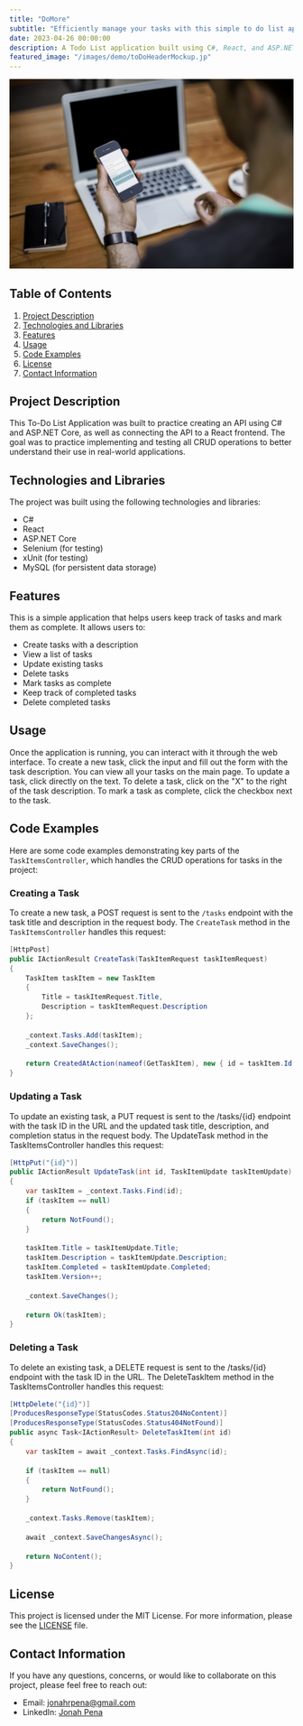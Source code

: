```yaml
---
title: "DoMore"
subtitle: "Efficiently manage your tasks with this simple to do list application"
date: 2023-04-26 00:00:00
description: A Todo List application built using C#, React, and ASP.NET Core to demonstrate the implementation and testing of CRUD operations in a web application.
featured_image: "/images/demo/toDoHeaderMockup.jp"
---
```


![](/images/demo/toDoHeaderMockup.jpg)

## Table of Contents

1. [Project Description](#project-description)
2. [Technologies and Libraries](#technologies-and-libraries)
3. [Features](#features)
4. [Usage](#usage)
5. [Code Examples](#code-examples)
6. [License](#license)
7. [Contact Information](#contact-information)

## Project Description

This To-Do List Application was built to practice creating an API using C# and ASP.NET Core, as well as connecting the API to a React frontend. The goal was to practice implementing and testing all CRUD operations to better understand their use in real-world applications.

## Technologies and Libraries

The project was built using the following technologies and libraries:

- C#
- React
- ASP.NET Core
- Selenium (for testing)
- xUnit (for testing)
- MySQL (for persistent data storage)

## Features

This is a simple application that helps users keep track of tasks and mark them as complete. It allows users to:

- Create tasks with a description
- View a list of tasks
- Update existing tasks
- Delete tasks
- Mark tasks as complete
- Keep track of completed tasks
- Delete completed tasks

## Usage

Once the application is running, you can interact with it through the web interface. To create a new task, click the input and fill out the form with the task description. You can view all your tasks on the main page. To update a task, click directly on the text. To delete a task, click on the "X" to the right of the task description. To mark a task as complete, click the checkbox next to the task.

## Code Examples

Here are some code examples demonstrating key parts of the `TaskItemsController`, which handles the CRUD operations for tasks in the project:

### Creating a Task

To create a new task, a POST request is sent to the `/tasks` endpoint with the task title and description in the request body. The `CreateTask` method in the `TaskItemsController` handles this request:

```csharp
[HttpPost]
public IActionResult CreateTask(TaskItemRequest taskItemRequest)
{
    TaskItem taskItem = new TaskItem
    {
        Title = taskItemRequest.Title,
        Description = taskItemRequest.Description
    };

    _context.Tasks.Add(taskItem);
    _context.SaveChanges();

    return CreatedAtAction(nameof(GetTaskItem), new { id = taskItem.Id }, taskItem);
}
```

### Updating a Task

To update an existing task, a PUT request is sent to the /tasks/{id} endpoint with the task ID in the URL and the updated task title, description, and completion status in the request body. The UpdateTask method in the TaskItemsController handles this request:

```csharp
[HttpPut("{id}")]
public IActionResult UpdateTask(int id, TaskItemUpdate taskItemUpdate)
{
    var taskItem = _context.Tasks.Find(id);
    if (taskItem == null)
    {
        return NotFound();
    }

    taskItem.Title = taskItemUpdate.Title;
    taskItem.Description = taskItemUpdate.Description;
    taskItem.Completed = taskItemUpdate.Completed;
    taskItem.Version++;

    _context.SaveChanges();

    return Ok(taskItem);
}
```

### Deleting a Task

To delete an existing task, a DELETE request is sent to the /tasks/{id} endpoint with the task ID in the URL. The DeleteTaskItem method in the TaskItemsController handles this request:

```csharp
[HttpDelete("{id}")]
[ProducesResponseType(StatusCodes.Status204NoContent)]
[ProducesResponseType(StatusCodes.Status404NotFound)]
public async Task<IActionResult> DeleteTaskItem(int id)
{
    var taskItem = await _context.Tasks.FindAsync(id);

    if (taskItem == null)
    {
        return NotFound();
    }

    _context.Tasks.Remove(taskItem);

    await _context.SaveChangesAsync();

    return NoContent();
}
```

## License

This project is licensed under the MIT License. For more information, please see the [LICENSE](LICENSE) file.

## Contact Information

If you have any questions, concerns, or would like to collaborate on this project, please feel free to reach out:

- Email: jonahrpena@gmail.com
- LinkedIn: [Jonah Pena](https://www.linkedin.com/in/jonahpena/)
